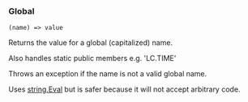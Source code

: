 ### Global

``` suneido
(name) => value
```

Returns the value for a global (capitalized) name.

Also handles static public members e.g. 'LC.TIME'

Throws an exception if the name is not a valid global name.

Uses [string.Eval](<String/string.Eval.md>) but is safer because it will not accept arbitrary code.